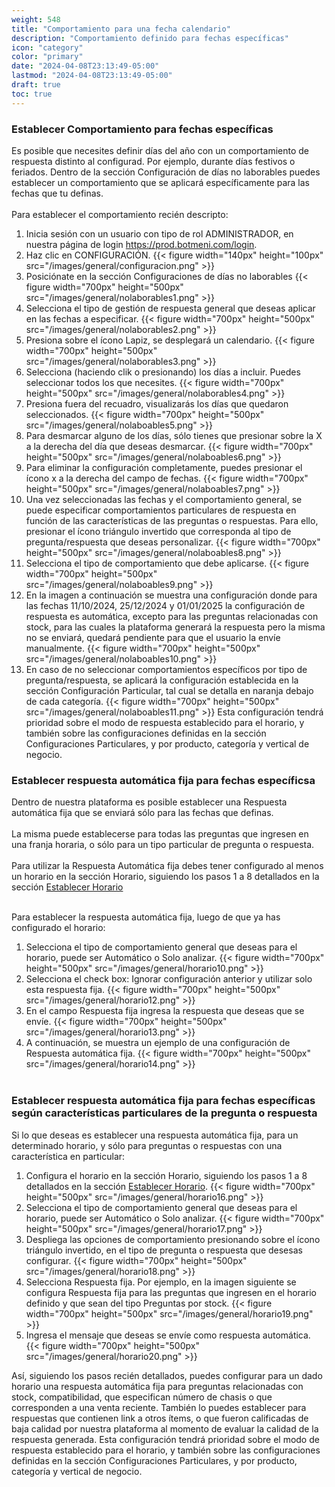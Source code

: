 ```yaml
---
weight: 548
title: "Comportamiento para una fecha calendario"
description: "Comportamiento definido para fechas específicas"
icon: "category"
color: "primary"
date: "2024-04-08T23:13:49-05:00"
lastmod: "2024-04-08T23:13:49-05:00"
draft: true
toc: true
---
```

### Establecer Comportamiento para fechas específicas

Es posible que necesites definir días del año con un comportamiento de respuesta distinto al configurad. Por ejemplo, durante días festivos o feriados.
Dentro de la sección Configuración de días no laborables puedes establecer un comportamiento que se aplicará específicamente para las fechas que tu definas.<br></br>
Para establecer el comportamiento recién descripto:
1. Inicia sesión con un usuario con tipo de rol ADMINISTRADOR, en nuestra página de login <https://prod.botmeni.com/login>.
2. Haz clic en CONFIGURACIÓN.
{{< figure width="140px" height="100px" src="/images/general/configuracion.png" >}}
3. Posiciónate en la sección Configuraciones de días no laborables
{{< figure width="700px" height="500px" src="/images/general/nolaborables1.png" >}}
4. Selecciona el tipo de gestión de respuesta general que deseas aplicar en las fechas a especificar.
{{< figure width="700px" height="500px" src="/images/general/nolaborables2.png" >}}
5. Presiona sobre el ícono Lapiz, se desplegará un calendario.
{{< figure width="700px" height="500px" src="/images/general/nolaborables3.png" >}}
6. Selecciona (haciendo clik o presionando) los días a incluir. Puedes seleccionar todos los que necesites.
{{< figure width="700px" height="500px" src="/images/general/nolaborables4.png" >}}
7. Presiona fuera del recuadro, visualizarás los días que quedaron seleccionados.
{{< figure width="700px" height="500px" src="/images/general/nolaboables5.png" >}}
6. Para desmarcar alguno de los días, sólo tienes que presionar sobre la X a la derecha del día que deseas desmarcar.
{{< figure width="700px" height="500px" src="/images/general/nolaboables6.png" >}}
7. Para eliminar la configuración completamente, puedes presionar el ícono x a la derecha del campo de fechas.
{{< figure width="700px" height="500px" src="/images/general/nolaboables7.png" >}}
8. Una vez seleccionadas las fechas y el comportamiento general, se puede especificar comportamientos particulares de respuesta en función de las características de las preguntas o respuestas. Para ello, presionar el ícono triángulo invertido que corresponda al tipo de pregunta/respuesta que deseas personalizar.
{{< figure width="700px" height="500px" src="/images/general/nolaboables8.png" >}}
9. Selecciona el tipo de comportamiento que debe aplicarse.
{{< figure width="700px" height="500px" src="/images/general/nolaboables9.png" >}}
10. En la imagen a continuación se muestra una configuración donde para las fechas 11/10/2024, 25/12/2024 y 01/01/2025 la configuración de respuesta es automática, excepto para las preguntas relacionadas con stock, para las cuales la plataforma generará la respuesta pero la misma no se enviará, quedará pendiente para que el usuario la envíe manualmente.
{{< figure width="700px" height="500px" src="/images/general/nolaboables10.png" >}}
11. En caso de no seleccionar comportamientos específicos por tipo de pregunta/respuesta, se aplicará la configuración establecida en la sección Configuración Particular, tal cual se detalla en naranja debajo de cada categoría.
{{< figure width="700px" height="500px" src="/images/general/nolaboables11.png" >}}
Esta configuración tendrá prioridad sobre el modo de respuesta establecido para el horario, y también sobre las configuraciones definidas en la sección Configuraciones Particulares, y por producto, categoría y vertical de negocio. 

### Establecer respuesta automática fija para fechas específicsa

Dentro de nuestra plataforma es posible establecer una Respuesta automática fija que se enviará sólo para las fechas que definas.<br></br>
La misma puede establecerse para todas las preguntas que ingresen en una franja horaria, o sólo para un tipo particular de pregunta o respuesta.<br></br>
Para utilizar la Respuesta Automática fija debes tener configurado al menos un horario en la sección Horario, siguiendo los pasos 1 a 8 detallados en la sección [Establecer Horario](../../Personaliza_tu_cuenta_de_botmeni/Configuración_comportamiento_respuesta/Horarios_solo_analizar.md)<br></br>

Para establecer la respuesta automática fija, luego de que ya has configurado el horario:
1. Selecciona el tipo de comportamiento general que deseas para el horario, puede ser Automático o Solo analizar.
{{< figure width="700px" height="500px" src="/images/general/horario10.png" >}}
2. Selecciona el check box: Ignorar configuración anterior y utilizar solo esta respuesta fija.
{{< figure width="700px" height="500px" src="/images/general/horario12.png" >}}
3. En el campo Respuesta fija ingresa la respuesta que deseas que se envíe.
{{< figure width="700px" height="500px" src="/images/general/horario13.png" >}}
4. A continuación, se muestra un ejemplo de una configuración de Respuesta automática fija.
{{< figure width="700px" height="500px" src="/images/general/horario14.png" >}}
<br></br>

### Establecer respuesta automática fija para fechas específicas según características particulares de la pregunta o respuesta

Si lo que deseas es establecer una respuesta automática fija, para un determinado horario, y sólo para preguntas o respuestas con una característica en particular:
1. Configura el horario en la sección Horario, siguiendo los pasos 1 a 8 detallados en la sección [Establecer Horario](../../Personaliza_tu_cuenta_de_botmeni/Configuración_comportamiento_respuesta/Horarios_solo_analizar.md).
{{< figure width="700px" height="500px" src="/images/general/horario16.png" >}}
2. Selecciona el tipo de comportamiento general que deseas para el horario, puede ser Automático o Solo analizar.
{{< figure width="700px" height="500px" src="/images/general/horario17.png" >}}
3. Despliega las opciones de comportamiento presionando sobre el ícono triángulo invertido, en el tipo de pregunta o respuesta que desesas configurar.
{{< figure width="700px" height="500px" src="/images/general/horario18.png" >}}
4. Selecciona Respuesta fija. Por ejemplo, en la imagen siguiente se configura Respuesta fija para las preguntas que ingresen en el horario definido y que sean del tipo Preguntas por stock.
{{< figure width="700px" height="500px" src="/images/general/horario19.png" >}}
5. Ingresa el mensaje que deseas se envíe como respuesta automática.
{{< figure width="700px" height="500px" src="/images/general/horario20.png" >}}

Así, siguiendo los pasos recién detallados, puedes configurar para un dado horario una respuesta automática fija para preguntas relacionadas con stock, compatibilidad, que especifican número de chasis o que corresponden a una venta reciente. También lo puedes establecer para respuestas que contienen link a otros ítems, o que fueron calificadas de baja calidad por nuestra plataforma al momento de evaluar la calidad de la respuesta generada.
Esta configuración tendrá prioridad sobre el modo de respuesta establecido para el horario, y también sobre las configuraciones definidas en la sección Configuraciones Particulares, y por producto, categoría y vertical de negocio.

